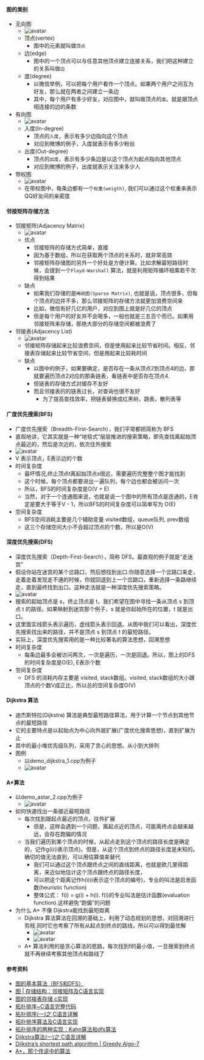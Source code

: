 #### 图的类别
- 无向图
  - ![avatar](images/../../images/graph_1.png)
  - 顶点(vertex)
    - 图中的元素就叫做`顶点`
  - 边(edge)
    - 图中的一个顶点可以与任意其他顶点建立连接关系，我们把这种建立的关系叫做`边`
  - 度(degree)
    - 以微信举例，可以把每个用户看作一个顶点。如果两个用户之间互为好友，那么就在两者之间建立一条边
    - 其中，每个用户有多少好友，对应图中，就叫做顶点的`度`。就是跟顶点相连接的边的条数
- 有向图
  - ![avatar](images/../../images/graph_2.png)
  - 入度(In-degree)
    - 顶点的`入度`，表示有多少边指向这个顶点
    - 对应到微博的例子，入度就表示有多少粉丝
  - 出度(Out-degree)
    - 顶点的`出度`，表示有多少条边是以这个顶点为起点指向其他顶点
    - 对应到微博的例子，出度就表示关注来多少人
- 带权图
  - ![avatar](images/../../images/graph_3.png)
  - 在带权图中，每条边都有一个`权重(weigth)`, 我们可以通过这个权重来表示QQ好友间的亲密度

#### 邻接矩阵存储方法
- 邻接矩阵(Adjacency Matrix)
  - ![avatar](images/../../images/graph_4.png)
  - 优点
    - 邻接矩阵的存储方式简单，直接
    - 因为基于数组，所以在获取两个顶点的关系时，就非常高效
    - 邻接矩阵存储图的另外一个好处是方便计算。比如求解最短路径时候，会提到一个`Floyd-Warshall` 算法，就是利用矩阵循环相乘若干次得到结果
  - 缺点
    - 如果我们存储的是`稀疏图(Sparse Matrix)`, 也就是说，顶点很多，但每个顶点的边并不多，那么邻接矩阵的存储方法就更加浪费空间来
    - 比如，微信有好几亿的用户，对应到图上就是好几亿的顶点
    - 但是每个用户的好友并不会喝多，一般也就是三五百个而已。如果用邻接矩阵来存储，那绝大部分的存储空间都被浪费了
- 邻接表(Adjacency List)
  - ![avatar](images/../../images/graph_5.png)
  - 邻接矩阵存储起来比较浪费空间，但是使用起来比较节省时间。相反，邻接表存储起来比较节省空间，但是用起来比较耗时间
  - 缺点
    - 以图中的例子，如果要确定，是否存在一条从顶点2到顶点4的边，那就要遍历顶点2对应的那条链表，看链表中是否存在顶点4.
    - 但链表的存储方式对缓存不友好
    - 而且邻接表的的链表过长，对查询也很不友好
      - 为了提高查找效率，把链表替换成红黑树，跳表，散列表等


#### 广度优先搜索(BFS)
- 广度优先搜索（Breadth-First-Search），我们平常都把简称为 BFS
- 直观地讲，它其实就是一种“地毯式”层层推进的搜索策略，即先查找离起始顶点最近的，然后是次近的，依次往外搜索
- ![avatar](images/../../images/graph_6.png)
- V 表示顶点，E表示边的个数
- 时间复杂度
  - 最坏情况,终止顶点t离起始顶点s很远，需要遍历完整整个图才能找到
  - 这个时候，每个顶点都要进出一遍队列，每个边也都会被访问一次
  - 所以，BFS的时间复杂度是O(V + E)
  - 当然，对于一个连通图来说，也就是说一个图中的所有顶点是连通的，E肯定是要大于等于V - 1，所以BFS的时间复杂度可以简单写为 O(E)
- 空间复杂度
  - BFS空间消耗主要是几个辅助变量 visited数组，queue队列, prev数组
  - 这三个存储空间大小不会超过顶点的个数，所以是O(V)

#### 深度优先搜索(DFS)
- 深度优先搜索（Depth-First-Search），简称 DFS。最直观的例子就是“走迷宫”
- 假设你站在迷宫的某个岔路口，然后想找到出口.你随意选择一个岔路口来走，走着走着发现走不通的时候，你就回退到上一个岔路口，重新选择一条路继续走，直到最终找到出口。这种走法就是一种深度优先搜索策略。
- ![avatar](images/../../images/graph_7.png)
- 搜索的起始顶点是 s，终止顶点是 t，我们希望在图中寻找一条从顶点 s 到顶点 t 的路径。如果映射到迷宫那个例子，s 就是你起始所在的位置，t 就是出口。
- 这里面实线箭头表示遍历，虚线箭头表示回退。从图中我们可以看出，深度优先搜索找出来的路径，并不是顶点 s 到顶点 t 的最短路径。
- 实际上，深度优先搜索用的是一种比较著名的算法思想，回溯思想
- 时间复杂度
  - 每条边最多会被访问两次，一次是遍历，一次是回退。所以，图上的DFS的时间复杂度是O(E), E表示个数
- 空间复杂度
  - DFS 的消耗内存主要是 visited, stack数组。visited, stack数组的大小跟顶点的个数V成正比，所以总的空间复杂度O(V)

#### Dijkstra 算法
- 迪杰斯特拉(Dijkstra) 算法是典型最短路径算法，用于计算一个节点到其他节点的最短路径
- 它的主要特点是以起始点为中心向外层扩展(广度优化搜索思想)，直到扩展为止
- 其中的最小堆优先级队列，采用了贪心的思想。从小到大排列
- 图例
  - 以demo_dijkstra_1.cpp为例子
  - ![avatar](images/../../images/graph_8.png)

#### A*算法
- 以demo_astar_2.cpp为例子
  - ![avatar](images/../../images/graph_9.png)
- 如何快速找出一条接近最短路径
  - 每次找到跟起点最近的顶点，往外扩展
    - 但是，这样会遇到一个问题，离起点近的顶点，可能离终点会越来越远，会存在跑偏的情况
  - 当我们遍历到某个顶点的时候，从起点走到这个顶点的路径长度是确定的，记作g(i)(i表示顶点)。但是，从这个顶点到终点的路径长度是未知的。确切的值无法直到，可以用估算值来替代
    - 我们可以通过这个顶点跟终点之间的直线距离，也就是欧几里得距离，来近似地估计这个顶点跟终点的路径长度，
    - 可以把这个距离记作h(i)(i表示这个顶点的编号)，专业的叫法是启发函数(heuristic function)
    - 整体公式： f(i) = g(i) + h(i). f(i)的专业叫法是估计函数(evaluation function).这样避免“跑偏”的问题
- 为什么 A* 不像 Dijkstra能找到最短距离
  - Dijkstra 算法算法在回溯的基础上，利用了动态规划的思想，对回溯进行剪枝.同时它也考察了所有从起点到终点的路线，所以可以得到最优解
    - ![avatar](images/../../images/graph_10.png)
    - ![avatar](images/../../images/graph_11.png)
  - A* 算法利用的是贪心算法的思路，每次找到f的最小值，一旦搜索到终点就不再继续考察其他顶点和路线了
#### 参考资料
- [图的基本算法（BFS和DFS）](https://www.jianshu.com/p/70952b51f0c8)
- [图 | 存储结构：邻接矩阵及C语言实现](https://blog.csdn.net/liupeifeng3514/article/details/83753435)
- [图的邻接表存储 c实现](https://blog.csdn.net/linxinyuluo/article/details/6847851)
- [拓扑排序~C语言完整代码](https://blog.csdn.net/weixin_43268636/article/details/89741174)
- [拓扑排序(一)之 C语言详解](https://www.cnblogs.com/skywang12345/p/3711489.html)
- [拓扑排序算法及C语言实现](http://data.biancheng.net/view/43.html)
- [拓扑排序的两种实现：Kahn算法和dfs算法](https://blog.csdn.net/qinzhaokun/article/details/48541117)
- [Dijkstra算法(一)之 C语言详解](https://www.cnblogs.com/skywang12345/p/3711512.html)
- [Dijkstra’s shortest path algorithm | Greedy Algo-7](https://www.geeksforgeeks.org/dijkstras-shortest-path-algorithm-greedy-algo-7/)
- [A*，那个传说中的算法](https://blog.csdn.net/zgwangbo/article/details/52078338)
